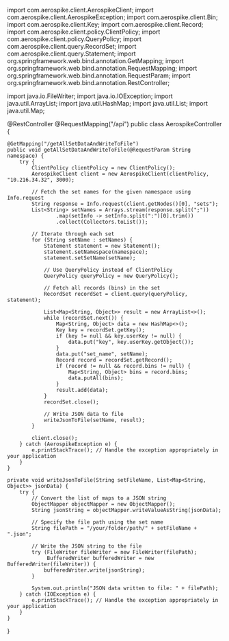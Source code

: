 import com.aerospike.client.AerospikeClient;
import com.aerospike.client.AerospikeException;
import com.aerospike.client.Bin;
import com.aerospike.client.Key;
import com.aerospike.client.Record;
import com.aerospike.client.policy.ClientPolicy;
import com.aerospike.client.policy.QueryPolicy;
import com.aerospike.client.query.RecordSet;
import com.aerospike.client.query.Statement;
import org.springframework.web.bind.annotation.GetMapping;
import org.springframework.web.bind.annotation.RequestMapping;
import org.springframework.web.bind.annotation.RequestParam;
import org.springframework.web.bind.annotation.RestController;

import java.io.FileWriter;
import java.io.IOException;
import java.util.ArrayList;
import java.util.HashMap;
import java.util.List;
import java.util.Map;

@RestController
@RequestMapping("/api")
public class AerospikeController {

    @GetMapping("/getAllSetDataAndWriteToFile")
    public void getAllSetDataAndWriteToFile(@RequestParam String namespace) {
        try {
            ClientPolicy clientPolicy = new ClientPolicy();
            AerospikeClient client = new AerospikeClient(clientPolicy, "10.216.34.32", 3000);

            // Fetch the set names for the given namespace using Info.request
            String response = Info.request(client.getNodes()[0], "sets");
            List<String> setNames = Arrays.stream(response.split(";"))
                    .map(setInfo -> setInfo.split(":")[0].trim())
                    .collect(Collectors.toList());

            // Iterate through each set
            for (String setName : setNames) {
                Statement statement = new Statement();
                statement.setNamespace(namespace);
                statement.setSetName(setName);

                // Use QueryPolicy instead of ClientPolicy
                QueryPolicy queryPolicy = new QueryPolicy();
                
                // Fetch all records (bins) in the set
                RecordSet recordSet = client.query(queryPolicy, statement);

                List<Map<String, Object>> result = new ArrayList<>();
                while (recordSet.next()) {
                    Map<String, Object> data = new HashMap<>();
                    Key key = recordSet.getKey();
                    if (key != null && key.userKey != null) {
                        data.put("key", key.userKey.getObject());
                    }
                    data.put("set_name", setName);
                    Record record = recordSet.getRecord();
                    if (record != null && record.bins != null) {
                        Map<String, Object> bins = record.bins;
                        data.putAll(bins);
                    }
                    result.add(data);
                }
                recordSet.close();

                // Write JSON data to file
                writeJsonToFile(setName, result);
            }

            client.close();
        } catch (AerospikeException e) {
            e.printStackTrace(); // Handle the exception appropriately in your application
        }
    }

    private void writeJsonToFile(String setFileName, List<Map<String, Object>> jsonData) {
        try {
            // Convert the list of maps to a JSON string
            ObjectMapper objectMapper = new ObjectMapper();
            String jsonString = objectMapper.writeValueAsString(jsonData);

            // Specify the file path using the set name
            String filePath = "/your/folder/path/" + setFileName + ".json";

            // Write the JSON string to the file
            try (FileWriter fileWriter = new FileWriter(filePath);
                 BufferedWriter bufferedWriter = new BufferedWriter(fileWriter)) {
                bufferedWriter.write(jsonString);
            }

            System.out.println("JSON data written to file: " + filePath);
        } catch (IOException e) {
            e.printStackTrace(); // Handle the exception appropriately in your application
        }
    }
}
